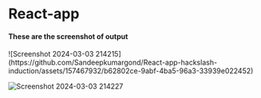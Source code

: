 <h1>React-app</h1>
<h4>These are the screenshot of output</h4>
![Screenshot 2024-03-03 214215](https://github.com/Sandeepkumargond/React-app-hackslash-induction/assets/157467932/b62802ce-9abf-4ba5-96a3-33939e022452)

![Screenshot 2024-03-03 214227](https://github.com/Sandeepkumargond/React-app-hackslash-induction/assets/157467932/d4d07772-8c99-4fa1-befc-4d17826b92ce)
